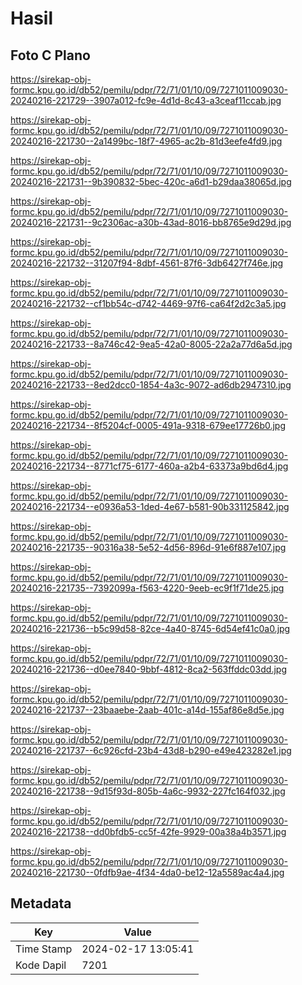 # Hasil

## Foto C Plano

https://sirekap-obj-formc.kpu.go.id/db52/pemilu/pdpr/72/71/01/10/09/7271011009030-20240216-221729--3907a012-fc9e-4d1d-8c43-a3ceaf11ccab.jpg

https://sirekap-obj-formc.kpu.go.id/db52/pemilu/pdpr/72/71/01/10/09/7271011009030-20240216-221730--2a1499bc-18f7-4965-ac2b-81d3eefe4fd9.jpg

https://sirekap-obj-formc.kpu.go.id/db52/pemilu/pdpr/72/71/01/10/09/7271011009030-20240216-221731--9b390832-5bec-420c-a6d1-b29daa38065d.jpg

https://sirekap-obj-formc.kpu.go.id/db52/pemilu/pdpr/72/71/01/10/09/7271011009030-20240216-221731--9c2306ac-a30b-43ad-8016-bb8765e9d29d.jpg

https://sirekap-obj-formc.kpu.go.id/db52/pemilu/pdpr/72/71/01/10/09/7271011009030-20240216-221732--31207f94-8dbf-4561-87f6-3db6427f746e.jpg

https://sirekap-obj-formc.kpu.go.id/db52/pemilu/pdpr/72/71/01/10/09/7271011009030-20240216-221732--cf1bb54c-d742-4469-97f6-ca64f2d2c3a5.jpg

https://sirekap-obj-formc.kpu.go.id/db52/pemilu/pdpr/72/71/01/10/09/7271011009030-20240216-221733--8a746c42-9ea5-42a0-8005-22a2a77d6a5d.jpg

https://sirekap-obj-formc.kpu.go.id/db52/pemilu/pdpr/72/71/01/10/09/7271011009030-20240216-221733--8ed2dcc0-1854-4a3c-9072-ad6db2947310.jpg

https://sirekap-obj-formc.kpu.go.id/db52/pemilu/pdpr/72/71/01/10/09/7271011009030-20240216-221734--8f5204cf-0005-491a-9318-679ee17726b0.jpg

https://sirekap-obj-formc.kpu.go.id/db52/pemilu/pdpr/72/71/01/10/09/7271011009030-20240216-221734--8771cf75-6177-460a-a2b4-63373a9bd6d4.jpg

https://sirekap-obj-formc.kpu.go.id/db52/pemilu/pdpr/72/71/01/10/09/7271011009030-20240216-221734--e0936a53-1ded-4e67-b581-90b331125842.jpg

https://sirekap-obj-formc.kpu.go.id/db52/pemilu/pdpr/72/71/01/10/09/7271011009030-20240216-221735--90316a38-5e52-4d56-896d-91e6f887e107.jpg

https://sirekap-obj-formc.kpu.go.id/db52/pemilu/pdpr/72/71/01/10/09/7271011009030-20240216-221735--7392099a-f563-4220-9eeb-ec9f1f71de25.jpg

https://sirekap-obj-formc.kpu.go.id/db52/pemilu/pdpr/72/71/01/10/09/7271011009030-20240216-221736--b5c99d58-82ce-4a40-8745-6d54ef41c0a0.jpg

https://sirekap-obj-formc.kpu.go.id/db52/pemilu/pdpr/72/71/01/10/09/7271011009030-20240216-221736--d0ee7840-9bbf-4812-8ca2-563ffddc03dd.jpg

https://sirekap-obj-formc.kpu.go.id/db52/pemilu/pdpr/72/71/01/10/09/7271011009030-20240216-221737--23baaebe-2aab-401c-a14d-155af86e8d5e.jpg

https://sirekap-obj-formc.kpu.go.id/db52/pemilu/pdpr/72/71/01/10/09/7271011009030-20240216-221737--6c926cfd-23b4-43d8-b290-e49e423282e1.jpg

https://sirekap-obj-formc.kpu.go.id/db52/pemilu/pdpr/72/71/01/10/09/7271011009030-20240216-221738--9d15f93d-805b-4a6c-9932-227fc164f032.jpg

https://sirekap-obj-formc.kpu.go.id/db52/pemilu/pdpr/72/71/01/10/09/7271011009030-20240216-221738--dd0bfdb5-cc5f-42fe-9929-00a38a4b3571.jpg

https://sirekap-obj-formc.kpu.go.id/db52/pemilu/pdpr/72/71/01/10/09/7271011009030-20240216-221730--0fdfb9ae-4f34-4da0-be12-12a5589ac4a4.jpg


## Metadata

| Key        | Value               |
| ---------- | ------------------- |
| Time Stamp | 2024-02-17 13:05:41 |
| Kode Dapil | 7201                |



